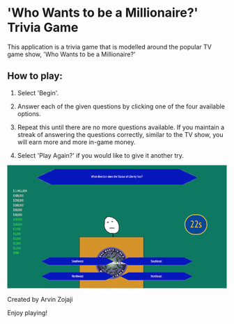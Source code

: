 # 'Who Wants to be a Millionaire?' Trivia Game

This application is a trivia game that is modelled around the popular TV game show, 'Who Wants to be a Millionaire?'

## How to play:

1. Select 'Begin'.

2. Answer each of the given questions by clicking one of the four available options.

3. Repeat this until there are no more questions available. If you maintain a streak of answering the questions correctly, similar to the TV show, you will earn more and more in-game money.

4. Select 'Play Again?' if you would like to give it another try.

![Gamplay Screenshot](assets/images/gameScreenshot.png)

Created by Arvin Zojaji

Enjoy playing!